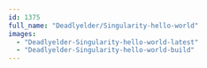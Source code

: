 ```yaml
---
id: 1375
full_name: "Deadlyelder/Singularity-hello-world"
images: 
  - "Deadlyelder-Singularity-hello-world-latest"
  - "Deadlyelder-Singularity-hello-world-build"
---
```


